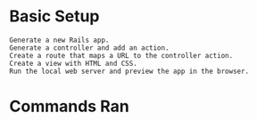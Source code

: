 # Basic Setup
    Generate a new Rails app.
    Generate a controller and add an action.
    Create a route that maps a URL to the controller action.
    Create a view with HTML and CSS.
    Run the local web server and preview the app in the browser.

# Commands Ran
```

```
